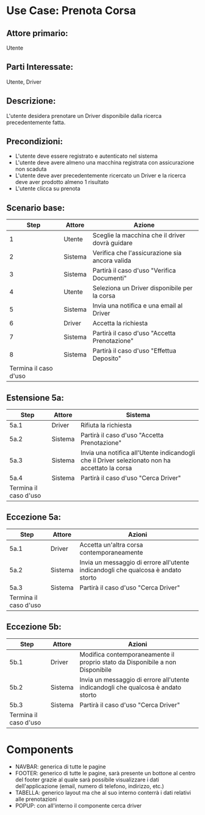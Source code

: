 # Use Case: Prenota Corsa

## Attore primario: 
Utente

## Parti Interessate: 
Utente, Driver

## Descrizione: 
L'utente desidera prenotare un Driver disponibile dalla ricerca precedentemente fatta.

## Precondizioni: 
- L'utente deve essere registrato e autenticato nel sistema
- L'utente deve avere almeno una macchina registrata con assicurazione non scaduta
- L'utente deve aver precedentemente ricercato un Driver e la ricerca deve aver prodotto almeno 1 risultato
- L'utente clicca su prenota

## Scenario base:

| Step | Attore  | Azione                                          |
|------|---------|-------------------------------------------------|
| 1    | Utente  | Sceglie la macchina che il driver dovrà guidare |
| 2    | Sistema | Verifica che l'assicurazione sia ancora valida  |
| 3    | Sistema | Partirà il caso d'uso "Verifica Documenti"      |
| 4    | Utente  | Seleziona un Driver disponibile per la corsa    |
| 5    | Sistema | Invia una notifica e una email al Driver        |
| 6    | Driver  | Accetta la richiesta                            |
| 7    | Sistema | Partirà il caso d'uso "Accetta Prenotazione"    |
| 8    | Sistema | Partirà il caso d'uso "Effettua Deposito"       |
|  Termina il caso d'uso |

## Estensione 5a:

| Step | Attore  | Sistema                                                                                        |
|------|---------|------------------------------------------------------------------------------------------------|
| 5a.1 | Driver  | Rifiuta la richiesta                                                                           |
| 5a.2 | Sistema | Partirà il caso d'uso "Accetta Prenotazione"                                                   |
| 5a.3 | Sistema | Invia una notifica all'Utente indicandogli che il Driver selezionato non ha accettato la corsa |
| 5a.4 | Sistema | Partirà il caso d'uso "Cerca Driver"                                                           |
|  Termina il caso d'uso |

## Eccezione 5a:

| Step | Attore  | Azioni                                                                            |
|------|---------|-----------------------------------------------------------------------------------|
| 5a.1 | Driver  | Accetta un'altra corsa contemporaneamente                                         |
| 5a.2 | Sistema | Invia un messaggio di errore all'utente indicandogli che qualcosa è andato storto |
| 5a.3 | Sistema | Partirà il caso d'uso "Cerca Driver"                                              |
|  Termina il caso d'uso |

## Eccezione 5b:

| Step                  | Attore  | Azioni                                                                             |
|-----------------------|---------|------------------------------------------------------------------------------------|
| 5b.1                  | Driver  | Modifica contemporaneamente il proprio stato da Disponibile a non Disponibile      |
| 5b.2                  | Sistema | Invia un messaggio di errore all'utente indicandogli che qualcosa è andato storto  |
| 5b.3                  | Sistema | Partirà il caso d'uso "Cerca Driver"                                               |
| Termina il caso d'uso |

# Components

- NAVBAR: generica di tutte le pagine
- FOOTER: generico di tutte le pagine, sarà presente un bottone al centro del footer grazie al quale sarà possibile visualizzare i dati dell'applicazione (email, numero di telefono, indirizzo, etc.)
- TABELLA: generico layout ma che al suo interno conterrà i dati relativi alle prenotazioni
- POPUP: con all'interno il componente cerca driver 